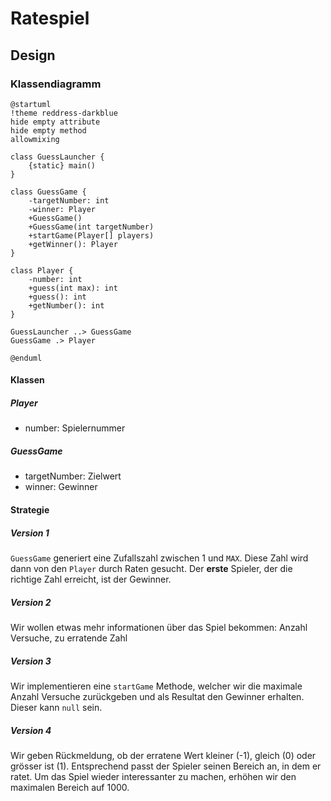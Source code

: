 # Ratespiel

## Design

### Klassendiagramm

```plantuml
@startuml
!theme reddress-darkblue
hide empty attribute
hide empty method
allowmixing

class GuessLauncher {
    {static} main()
}

class GuessGame {
    -targetNumber: int
    -winner: Player
    +GuessGame()
    +GuessGame(int targetNumber)
    +startGame(Player[] players)
    +getWinner(): Player
}

class Player {
    -number: int
    +guess(int max): int
    +guess(): int
    +getNumber(): int
}

GuessLauncher ..> GuessGame
GuessGame .> Player

@enduml
```
#### Klassen
##### Player
- number: Spielernummer

##### GuessGame
- targetNumber: Zielwert
- winner: Gewinner

#### Strategie

##### Version 1
`GuessGame` generiert eine Zufallszahl zwischen 1 und `MAX`. Diese Zahl wird dann von den `Player` durch Raten gesucht. Der **erste** Spieler, der die richtige Zahl erreicht, ist der Gewinner.

##### Version 2
Wir wollen etwas mehr informationen über das Spiel bekommen: Anzahl Versuche, zu erratende Zahl

##### Version 3
Wir implementieren eine `startGame` Methode, welcher wir die maximale Anzahl Versuche zurückgeben und als Resultat den Gewinner erhalten. Dieser kann `null` sein.

##### Version 4
Wir geben Rückmeldung, ob der erratene Wert kleiner (-1), gleich (0) oder grösser ist (1). Entsprechend passt der Spieler seinen Bereich an, in dem er ratet. Um das Spiel wieder interessanter zu machen, erhöhen wir den maximalen Bereich auf 1000.